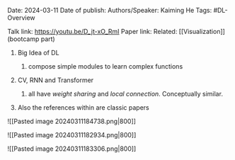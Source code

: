 Date: 2024-03-11
Date of publish: 
Authors/Speaker: Kaiming He 
Tags: #DL-Overview

Talk link: https://youtu.be/D_jt-xO_RmI
Paper link:
Related: [[Visualization]] (bootcamp part)

1. Big Idea of DL
	1. compose simple modules to learn complex functions
2. CV, RNN and Transformer
	1. all have *weight sharing* and *local connection*. Conceptually similar.

1. Also the references within are classic papers

![[Pasted image 20240311184738.png|800]]

![[Pasted image 20240311182934.png|800]]

![[Pasted image 20240311183306.png|800]]